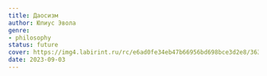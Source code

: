 ```yaml
---
title: Даосизм
author: Юлиус Эвола
genre:
- philosophy
status: future
cover: https://img4.labirint.ru/rc/e6ad0fe34eb47b66956bd698bce3d2e8/363x561q80/books76/757050/cover.jpg?1595683553
date: 2023-09-03
---
```


